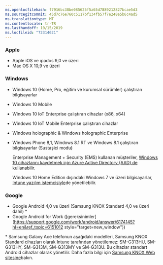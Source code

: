 ```yaml
---
ms.openlocfilehash: f7916bc38be085625f5a65d7889212827bcae5d3
ms.sourcegitcommit: 45d7c76e760c5117bf134fb57f7e248e5b6c4ad5
ms.translationtype: MT
ms.contentlocale: tr-TR
ms.lasthandoff: 10/15/2019
ms.locfileid: "72314621"
---
```

### <a name="apple"></a>Apple
- Apple iOS ve ıpados 9,0 ve üzeri
- Mac OS X 10,9 ve üzeri

### <a name="windows"></a>Windows
- Windows 10 (Home, Pro, eğitim ve kurumsal sürümler) çalıştıran bilgisayarlar
- Windows 10 Mobile
- Windows 10 IoT Enterprise çalıştıran cihazlar (x86, x64)
- Windows 10 IoT Mobile Enterprise çalıştıran cihazlar
- Windows holographic &amp; Windows holographic Enterprise
- Windows Phone 8,1, Windows 8.1 RT ve Windows 8.1 çalıştıran bilgisayarlar (Sustaşici modu)

  Enterprise Management + Security (EMS) kullanan müşteriler, [Windows 10 cihazlarını kaydetmek için Azure Active Directory (AAD) de kullanabilir](/intune/enrollment/windows-enroll#enable-windows-10-automatic-enrollment).

  Windows 10 Home Edition dışındaki Windows 7 ve üzeri bilgisayarlar, [Intune yazılım istemcisiyle](/intune-classic/deploy-use/manage-windows-pcs-with-microsoft-intune)de yönetilebilir.

### <a name="google"></a>Google
- Google Android 4,0 ve üzeri (Samsung KNOX Standard 4,0 ve üzeri dahil) *
- Google Android for Work ([gereksinimler](https://support.google.com/work/android/answer/6174145?hl=en&ref_topic=6151012 style="target=new_window"))

\* Samsung Galaxy Ace telefonun aşağıdaki modelleri, Samsung KNOX Standard cihazları olarak Intune tarafından yönetilemez: SM-G313HU, SM-G313HY, SM-G313M, SM-G313MY ve SM-G313U. Bu cihazlar standart Android cihazlar olarak yönetilir. Daha fazla bilgi için [Samsung KNOX Web sitesine](https://www.samsungknox.com/en)bakın.
